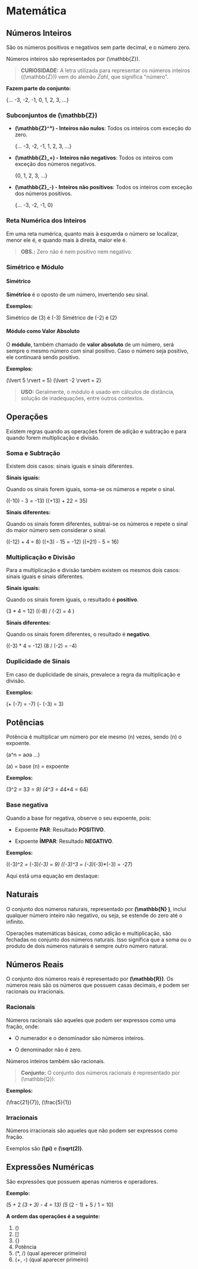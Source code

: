 # Matemática

## Números Inteiros

São os números positivos e negativos sem parte decimal, e o número zero.

Números inteiros são representados por \(\mathbb{Z}\).

> **CURIOSIDADE:** A letra utilizada para representar os números inteiros (\(\mathbb{Z}\)) vem do alemão *Zahl*, que significa "número".

**Fazem parte do conjunto:**

{... -3, -2, -1, 0, 1, 2, 3, ...}

### Subconjuntos de \(\mathbb{Z}\)

* **\(\mathbb{Z}^*\) - Inteiros não nulos**: Todos os inteiros com exceção do zero.

    {... -3, -2, -1, 1, 2, 3, ...}

* **\(\mathbb{Z}_+\) - Inteiros não negativos**: Todos os inteiros com exceção dos números negativos.

    {0, 1, 2, 3, ...}

* **\(\mathbb{Z}_-\) - Inteiros não positivos**: Todos os inteiros com exceção dos números positivos.

    {... -3, -2, -1, 0}

### Reta Numérica dos Inteiros

Em uma reta numérica, quanto mais à esquerda o número se localizar, menor ele é, e quando mais à direita, maior ele é.

> **OBS.:** Zero não é nem positivo nem negativo.

### Simétrico e Módulo

#### Simétrico

**Simétrico** é o oposto de um número, invertendo seu sinal.

**Exemplos:**

Simétrico de \(3\) é \(-3\)
Simétrico de \(-2\) é \(2\)

#### Módulo como Valor Absoluto

O **módulo**, também chamado de **valor absoluto** de um número, será sempre o mesmo número com sinal positivo. Caso o número seja positivo, ele continuará sendo positivo.

**Exemplos:**

\(\lvert 5 \rvert = 5\)
\(\lvert -2 \rvert = 2\)

> **USO:** Geralmente, o módulo é usado em cálculos de distância, solução de inadequações, entre outros contextos.

## Operações

Existem regras quando as operações forem de adição e subtração e para quando forem multiplicação e divisão.

### Soma e Subtração

Existem dois casos: sinais iguais e sinais diferentes.

**Sinais iguais:**

Quando os sinais forem iguais, soma-se os números e repete o sinal.

\((-10) - 3 = -13\)
\((+13) + 22 = 35\)

**Sinais diferentes:**

Quando os sinais forem diferentes, subtrai-se os números e repete o sinal do maior número sem considerar o sinal.

\((-12) + 4 = 8\)
\((+3) - 15 = -12\)
\((+21) - 5 = 16\)

### Multiplicação e Divisão

Para a multiplicação e divisão também existem os mesmos dois casos: sinais iguais e sinais diferentes.

**Sinais iguais:**

Quando os sinais forem iguais, o resultado é **positivo**.

\(3 * 4 = 12\)
\((-8) / (-2) = 4 \)

**Sinais diferentes:**

Quando os sinais forem diferentes, o resultado é **negativo**.

\((-3) * 4 = -12\)
\(8 / (-2) = -4\)

### Duplicidade de Sinais

Em caso de duplicidade de sinais, prevalece a regra da multiplicação e divisão.

**Exemplos:**

\(+ (-7) = -7\)
\(- (-3) = 3\)

## Potências

Potência é multiplicar um número por ele mesmo \(n\) vezes, sendo \(n\) o expoente.

\(a^n = a*a*a ...\)

\(a\) = base
\(n\) = expoente

**Exemplos:**

\(3^2 = 3*3 = 9\)
\(4^3 = 4*4*4 = 64\)

### Base negativa

Quando a base for negativa, observe o seu expoente, pois:

* Expoente **PAR**: Resultado **POSITIVO**.

* Expoente **ÍMPAR**: Resultado **NEGATIVO**.

**Exemplos:**

\((-3)^2 = (-3)*(-3) = 9\)
\((-3)^3 = (-3)*(-3)*(-3) = -27\)

Aqui está uma equação em destaque:

## Naturais

O conjunto dos números naturais, representado por **\(\mathbb{N} \)**, inclui qualquer número inteiro não negativo, ou seja, se estende do zero até o infinito.

Operações matemáticas básicas, como adição e multiplicação, são fechadas no conjunto dos números naturais. Isso significa que a soma ou o produto de dois números naturais é sempre outro número natural.

## Números Reais

O conjunto dos números reais é representado por **\(\mathbb{R}\)**. Os números reais são os números que possuem casas decimais, e podem ser racionais ou irracionais.

### Racionais

Números racionais são aqueles que podem ser expressos como uma fração, onde:

* O numerador e o denominador são números inteiros.

* O denominador não é zero.

Números inteiros também são racionais.

> **Conjunto:** O conjunto dos números racionais é representado por \(\mathbb{Q}\).

**Exemplos:**

\(\frac{21}{7}\), \(\frac{5}{1}\)

### Irracionais

Números irracionais são aqueles que não podem ser expressos como fração.

Exemplos são **\(\pi\)** e **\(\sqrt(2)\)**.

## Expressões Numéricas

São expressões que possuem apenas números e operadores.

**Exemplo:**

\(5 + 2 *(3 + 3) - 4 = 13\)
\(5* (2 - 1) + 5 / 1 = 10\)

**A ordem das operações é a seguinte:**

1. ()
1. []
1. {}
1. Potência
1. \(*, /\) (qual aperecer primeiro)
1. \(+, -\) (qual aparecer primeiro)
